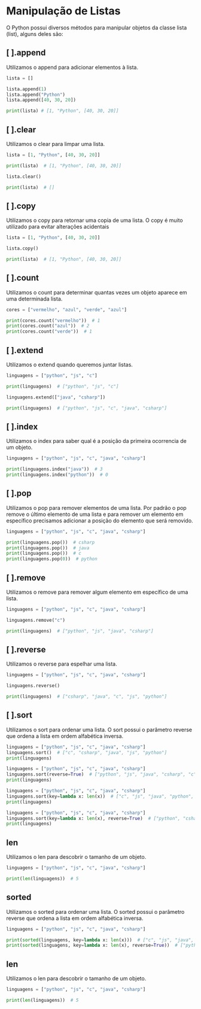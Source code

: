 # Manipulação de Listas

O Python possui diversos métodos para manipular objetos da classe lista (list), alguns deles são:

## [ ].append

Utilizamos o append para adicionar elementos à lista.

```python
lista = []

lista.append(1)
lista.append("Python")
lista.append([40, 30, 20])

print(lista) # [1, "Python", [40, 30, 20]]
```

## [ ].clear

Utilizamos o clear para limpar uma lista.

```python
lista = [1, "Python", [40, 30, 20]]

print(lista)  # [1, "Python", [40, 30, 20]]

lista.clear()

print(lista)  # []
```

## [ ].copy

Utilizamos o copy para retornar uma copia de uma lista. O copy é muito utilizado para evitar alterações acidentais

```python
lista = [1, "Python", [40, 30, 20]]

lista.copy()

print(lista)  # [1, "Python", [40, 30, 20]]
```

## [ ].count

Utilizamos o count para determinar quantas vezes um objeto aparece em uma determinada lista.

```python
cores = ["vermelho", "azul", "verde", "azul"]

print(cores.count("vermelho"))  # 1
print(cores.count("azul"))  # 2
print(cores.count("verde"))  # 1
```

## [ ].extend

Utilizamos o extend quando queremos juntar listas.

```python
linguagens = ["python", "js", "c"]

print(linguagens)  # ["python", "js", "c"]

linguagens.extend(["java", "csharp"])

print(linguagens)  # ["python", "js", "c", "java", "csharp"]
```

## [ ].index

Utilizamos o index para saber qual é a posição da primeira ocorrencia de um objeto.

```python
linguagens = ["python", "js", "c", "java", "csharp"]

print(linguagens.index("java"))  # 3
print(linguagens.index("python"))  # 0
```

## [ ].pop

Utilizamos o pop para remover elementos de uma lista. Por padrão o pop remove o último elemento de uma lista e para remover um elemento em específico precisamos adicionar a posição do elemento que será removido.

```python
linguagens = ["python", "js", "c", "java", "csharp"]

print(linguagens.pop())  # csharp
print(linguagens.pop())  # java
print(linguagens.pop())  # c
print(linguagens.pop(0))  # python
```

## [ ].remove

Utilizamos o remove para remover algum elemento em específico de uma lista.

```python
linguagens = ["python", "js", "c", "java", "csharp"]

linguagens.remove("c")

print(linguagens)  # ["python", "js", "java", "csharp"]
```

## [ ].reverse

Utilizamos o reverse para espelhar uma lista.

```python
linguagens = ["python", "js", "c", "java", "csharp"]

linguagens.reverse()

print(linguagens)  # ["csharp", "java", "c", "js", "python"]
```

## [ ].sort

Utilizamos o sort para ordenar uma lista. O sort possui o parâmetro reverse que ordena a lista em ordem alfabética inversa.

```python
linguagens = ["python", "js", "c", "java", "csharp"]
linguagens.sort()  # ["c", "csharp", "java", "js", "python"]
print(linguagens)

linguagens = ["python", "js", "c", "java", "csharp"]
linguagens.sort(reverse=True)  # ["python", "js", "java", "csharp", "c"]
print(linguagens)

linguagens = ["python", "js", "c", "java", "csharp"]
linguagens.sort(key=lambda x: len(x))  # ["c", "js", "java", "python", "csharp"]
print(linguagens)

linguagens = ["python", "js", "c", "java", "csharp"]
linguagens.sort(key=lambda x: len(x), reverse=True)  # ["python", "csharp", "java", "js", "c"]
print(linguagens)
```

## len

Utilizamos o len para descobrir o tamanho de um objeto.

```python
linguagens = ["python", "js", "c", "java", "csharp"]

print(len(linguagens))  # 5
```

## sorted

Utilizamos o sorted para ordenar uma lista. O sorted possui o parâmetro reverse que ordena a lista em ordem alfabética inversa.

```python
linguagens = ["python", "js", "c", "java", "csharp"]

print(sorted(linguagens, key=lambda x: len(x)))  # ["c", "js", "java", "python", "csharp"]
print(sorted(linguagens, key=lambda x: len(x), reverse=True))  # ["python", "csharp", "java", "js", "c"]
```

## len

Utilizamos o len para descobrir o tamanho de um objeto.

```python
linguagens = ["python", "js", "c", "java", "csharp"]

print(len(linguagens))  # 5
```